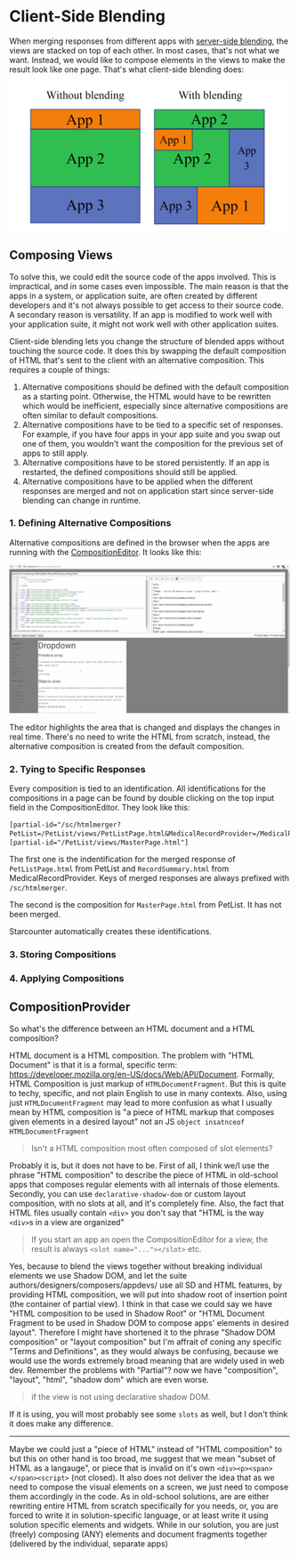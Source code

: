 # Client-Side Blending

When merging responses from different apps with [server-side blending](server-side-blending), the views are stacked on top of each other. In most cases, that's not what we want. Instead, we would like to compose elements in the views to make the result look like one page. That's what client-side blending does:

![Blending comparison](/assets/BlendingComparison2.png)

## Composing Views
 
To solve this, we could edit the source code of the apps involved. This is impractical, and in some cases even impossible. The main reason is that the apps in a system, or application suite, are often created by different developers and it's not always possible to get access to their source code. A secondary reason is versatility. If an app is modified to work well with your application suite, it might not work well with other application suites.

Client-side blending lets you change the structure of blended apps without touching the source code. It does this by swapping the default composition of HTML that's sent to the client with an alternative composition. This requires a couple of things:
1. Alternative compositions should be defined with the default composition as a starting point. Otherwise, the HTML would have to be rewritten which would be inefficient, especially since alternative compositions are often similar to default compositions.
2. Alternative compositions have to be tied to a specific set of responses. For example, if you have four apps in your app suite and you swap out one of them, you wouldn't want the composition for the previous set of apps to still apply.
3. Alternative compositions have to be stored persistently. If an app is restarted, the defined compositions should still be applied.
4. Alternative compositions have to be applied when the different responses are merged and not on application start since server-side blending can change in runtime.

### 1. Defining Alternative Compositions

Alternative compositions are defined in the browser when the apps are running with the [CompositionEditor](https://github.com/StarcounterApps/CompositionProvider). It looks like this:

![Composition editor](/assets/CompositionEditor.gif)

The editor highlights the area that is changed and displays the changes in real time. There's no need to write the HTML from scratch, instead, the alternative composition is created from the default composition. 

### 2. Tying to Specific Responses

Every composition is tied to an identification. All identifications for the compositions in a page can be found by double clicking on the top input field in the CompositionEditor. They look like this:

```
[partial-id="/sc/htmlmerger?PetList=/PetList/views/PetListPage.html&MedicalRecordProvider=/MedicalRecordProvider/views/RecordSummary.html"]
[partial-id="/PetList/views/MasterPage.html"]
```

The first one is the indentification for the merged response of `PetListPage.html` from PetList and `RecordSummary.html` from MedicalRecordProvider. Keys of merged responses are always prefixed with `/sc/htmlmerger`.

The second is the composition for `MasterPage.html` from PetList. It has not been merged.

Starcounter automatically creates these identifications.    

### 3. Storing Compositions

### 4. Applying Compositions

## CompositionProvider

So what's the difference between an HTML document and a HTML composition?

HTML document is a HTML composition. The problem with "HTML Document" is that it is a formal, specific term: https://developer.mozilla.org/en-US/docs/Web/API/Document. Formally, HTML Composition is just markup of `HTMLDocumentFragment`. But this is quite to techy, specific, and not plain English to use in many contexts. Also, using just `HTMLDocumentFragment` may lead to more confusion as what I usually mean by HTML composition is "a piece of HTML markup that composes given elements in a desired layout" not an JS `object insatnceof HTMLDocumentFragment`

> Isn't a HTML composition most often composed of slot elements?

Probably it is, but it does not have to be. First of all, I think we/I use the phrase "HTML composition" to describe the piece of HTML in old-school apps that composes regular elements with all internals of those elements. Secondly, you can use `declarative-shadow-dom` or custom layout composition, with no slots at all, and it's completely fine. Also, the fact that HTML files usually contain `<div>` you don't say that "HTML is the way `<div>`s in a view are organized"

> If you start an app an open the CompositionEditor for a view, the result is always `<slot name="..."></slot>` etc.

Yes, because to blend the views together without breaking individual elements we use Shadow DOM, and let the suite authors/designers/composers/appdevs/ use all SD and HTML features, by providing HTML composition, we will put into shadow root of insertion point (the container of partial view).
I think in that case we could say we have "HTML composition to be used in Shadow Root" or "HTML Document Fragment to be used in Shadow DOM to compose apps' elements in desired layout". Therefore I might have shortened it to the phrase "Shadow DOM composition" or "layout composition" but I'm affrait of coning any specific "Terms and Definitions", as they would always be confusing,
because we would use the words extremely broad meaning that are widely used in web dev. Remember the problems with "Partial"? now we have "composition", "layout", "html", "shadow dom" which are even worse.

> if the view is not using declarative shadow DOM.

If it is using, you will most probably see some `slots` as well, but I don't think it does make any difference.


----

Maybe we could just a "piece of HTML" instead of "HTML composition" to  but this on other hand is too broad, me suggest that we mean "subset of HTML as a langauge",  or piece that is invalid on it's own `<div><p><span></span><script>` (not closed). It also does not deliver the idea that as we need to compose the visual elements on a screen, we just need to compose them accordingly in the code.
As in old-school  solutions, are are either rewriting entire HTML from scratch specifically for you needs, or, you are forced to write it in solution-specific language, or at least write it using solution specific elements and widgets. While in our solution, you are just (freely) composing (ANY) elements and document fragments together (delivered by the individual, separate  apps)
